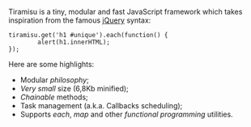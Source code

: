 Tiramisu is a tiny, modular and fast JavaScript framework 
which takes inspiration from the famous [jQuery][1] syntax:

    tiramisu.get('h1 #unique').each(function() {
            alert(h1.innerHTML);
    });

Here are some highlights:

*  Modular *philosophy*;
*  *Very small* size (6,8Kb minified);
*  *Chainable* methods;
*  Task management (a.k.a. Callbacks scheduling);
*  Supports *each*, *map* and other *functional programming* utilities.

[1]: http://jquery.com/
